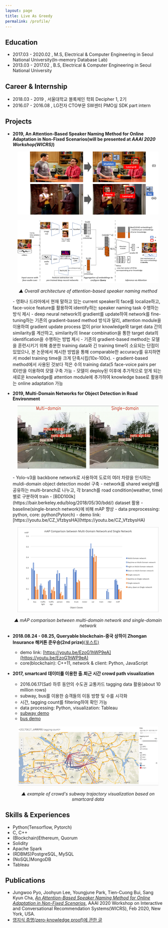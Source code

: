 ```yaml
---
layout: page
title: Live As Greedy
permalink: /profile/
---
```


## Education

* 2017.03 - 2020.02 , M.S, Electrical & Computer Engineering in Seoul National University(In-memory Database Lab)
* 2013.03 - 2017.02 , B.S, Electrical & Computer Engineering in Seoul National University

## Career & Internship

* 2018.03 - 2019    , 서울대학교 블록체인 학회 Decipher 1, 2기
* 2016.07 - 2016.08 , LG전자 CTO부문 SW센터 PMO실 SDK part intern 

## Projects

* **2019, An Attention-Based Speaker Naming Method for Online Adaptation in Non-Fixed Scenarios(will be presented at *AAAI 2020 Workshop(WICRS)*)**
    <p align="center" padding="5px 0 5px 0">
      <img src="/files/profile/speaker_naming.png" alt="speaker naming" width="450" height="200"/>
    </p>
    <p align="center" padding="0 0 5px 0">
      <img src="/files/profile/speaker_naming_architecture.png" alt="speaker naming architecture" width="450" height="200"/>
    </p>
    <p align="center">
      <em> ▲ Overall architecture of attention-based speaker naming method</em>
    </p>
    - 영화나 드라마에서 현재 말하고 있는 current speaker의 face를 localize하고, face-voice feature를 활용하여 identify하는 speaker naming task 수행하는 방식 제시
    - deep neural network의 gradient를 update하여 network를 fine-tuning하는 기존의 gradient-based method 방식과 달리, attention module을 이용하여 gradient update process 없이 prior knowledge와 target data 간의 similarity를 계산하고, similarity의 linear combination을 통한 target data의 identification을 수행하는 방법 제시
    - 기존의 gradient-based method는 모델을 훈련시키기 위해 충분한 training data와 긴 training time이 소요되는 단점이 있었으나, 본 논문에서 제시한 방법을 통해 comparable한 accuracy를 유지하면서 model training time을 크게 단축시킴(10x-100x).
    - gradient-based method에서 사용된 것보다 적은 수의 training data(5 face-voice pairs per ID)만을 이용하여 모델 구축 가능
    - 모델이 deploy된 이후에 추가적으로 얻게 되는 새로운 knowledge를 attention module에 추가하여 knowledge base로 활용하는 online adaptation 가능
* **2019, Multi-Domain Networks for Object Detection in Road Environment**
    <p align="center" padding="5px 0 5px 0">
      <img src="/files/profile/example_mdnet.png" alt="mdnet" width="450" height="200"/>
    </p>
    - Yolo-v3을 backbone network로 사용하여 도로의 여러 차량을 인식하는 muldi-domain object detection model 구축
    - network를 shared weight를 공유하는 multi-branch로 나누고, 각 branch를 road condition(weather, time) 별로 구분하여 train
    - [BDD100k](https://bair.berkeley.edu/blog/2018/05/30/bdd/) dataset 활용
    - baseline(single-branch network)에 비해 mAP 향상
    - data preprocessing: python, core: python(Pytorch)
    - demo link: [https://youtu.be/CZ_VfzbysHA](https://youtu.be/CZ_VfzbysHA)
    <p align="center" padding="5px 0 5px 0">
      <img src="/files/profile/mAP_mdnet.png" alt="mAP comparison between multi-domain network and single-domain network" width="450"/>
    </p>
    <p align="center">
      <em> ▲ mAP comparison between multi-domain network and single-domain network</em>
    </p>

* **2018.08.24 - 08.25, Queryable blockchain-중국 상하이 Zhongan Insurance 해커톤 준우승(2nd prize)**[(포스트)](/_posts/2018-08-26/2018-08-26-zhongan_hackathon.markdown)
    - demo link: [https://youtu.be/EzoG1hWP9eA](https://youtu.be/EzoG1hWP9eA)
    - core(blockchain): C++11, network & client: Python, JavaScript

* **2017, smartcard 데이터를 이용한 출.퇴근 시간 crowd path visualization**
    - 2016.06.17(Sat) 하루 동안의 수도권 교통카드 tagging data 활용(about 10 million rows)
    - subway, bus를 이용한 승객들의 이동 방향 및 수를 시각화
    - 시간, tagging count를 filtering하여 확인 가능
    - data processing: Python, visualization: Tableau
    - [subway demo](https://public.tableau.com/profile/.3518#!/vizhome/bus_v0_2/1?publish=yes)
    - [bus demo](https://public.tableau.com/profile/.3518#!/vizhome/bus_v0_2_onlybus/1?publish=yes)    
    <p align="center" padding="5px 0 5px 0">
      <img src="/files/profile/smartcard_subway.png" alt="example of visualization for smartcard:subway" width="450"/>
    </p>
    <p align="center">
      <em> ▲ example of crowd's subway trajactory visualization based on smartcard data </em>
    </p>

## Skills & Experiences

* Python(Tensorflow, Pytorch)
* C, C++
* (Blockchain)Ethereum, Quorum
* Solidity
* Apache Spark
* (RDBMS)PostgreSQL, MySQL
* (NoSQL)MongoDB
* Tableau

## Publications

* Jungwoo Pyo, Joohyun Lee, Youngjune Park, Tien-Cuong Bui, Sang Kyun Cha, [*An Attention-Based Speaker Naming Method for Online Adaptation in Non-Fixed Scenarios*](http://arxiv.org/abs/1912.00649), AAAI 2020 Workshop on Interactive and Conversational Recommendation Systems(WICRS), Feb 2020, New York, USA.
* [영지식 증명(zero-knowledge proof)에 관한 글](https://medium.com/decipher-media/zero-knowledge-proof-chapter-1-introduction-to-zero-knowledge-proof-zk-snarks-6475f5e9b17b) 


